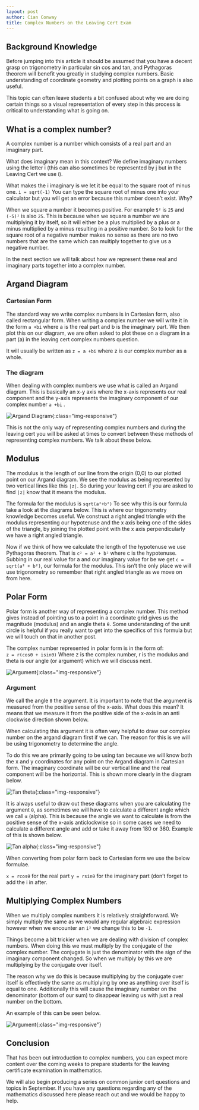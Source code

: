 ```yaml
---
layout: post
author: Cian Conway
title: Complex Numbers on the Leaving Cert Exam
---
```


## Background Knowledge

Before jumping into this article it should be assumed that you have a decent grasp on trigonometry in particular sin cos and tan, and Pythagoras theorem will benefit you greatly in studying complex numbers. Basic understanding of coordinate geometry and plotting points on a graph is also useful.

This topic can often leave students a bit confused about why we are doing certain things so a visual representation of every step in this process is critical to understanding what is going on.

## What is a complex number?

A complex number is a number which consists of a real part and an imaginary part.

What does imaginary mean in this context? We define imaginary numbers using the letter i (this can also sometimes be represented by j but in the Leaving Cert we use i).

What makes the i imaginary is we let it be equal to the square root of minus one.
`i = sqrt(-1)`
You can type the square root of minus one into your calculator but you will get an error because this number doesn’t exist. Why?

When we square a number it becomes positive. For example `5²` is `25` and `(-5)²` is also `25`. This is because when we square a number we are multiplying it by itself, so it will either be a plus multiplied by a plus or a minus multiplied by a minus resulting in a positive number. So to look for the square root of a negative number makes no sense as there are no two numbers that are the same which can multiply together to give us a negative number.

In the next section we will talk about how we represent these real and imaginary parts together into a complex number.

## Argand Diagram

### Cartesian Form

The standard way we write complex numbers is in Cartesian form, also called rectangular form. When writing a complex number we will write it in the form `a +bi` where a is the real part and b is the imaginary part. We then plot this on our diagram, we are often asked to plot these on a diagram in a part (a) in the leaving cert complex numbers question.

It will usually be written as `z = a +bi` where z is our complex number as a whole.

### The diagram

When dealing with complex numbers we use what is called an Argand diagram. This is basically an x-y axis where the x-axis represents our real component and the y-axis represents the imaginary component of our complex number `a +bi` .

![Argand Diagram](../images/complex-numbers/argand.png){:class="img-responsive"}

This is not the only way of representing complex numbers and during the leaving cert you will be asked at times to convert between these methods of representing complex numbers. We talk about these below.

## Modulus

The modulus is the length of our line from the origin (0,0) to our plotted point on our Argand diagram. We see the modulus as being represented by two vertical lines like this `|z|`. So during your leaving cert if you are asked to find `|z|` know that it means the modulus.

The formula for the modulus is `sqrt(a²+b²)` To see why this is our formula take a look at the diagrams below. This is where our trigonometry knowledge becomes useful. We construct a right angled triangle with the modulus representing our hypotenuse and the x axis being one of the sides of the triangle, by joining the plotted point with the x axis perpendicularly we have a right angled triangle.

Now if we think of how we calculate the length of the hypotenuse we use Pythagoras theorem. That is `c² = a² + b²` where c is the hypotenuse. Subbing in our real value for a and our imaginary value for be we get
`c = sqrt(a² + b²)`, our formula for the modulus. This isn’t the only place we will use trigonometry so remember that right angled triangle as we move on from here.

## Polar Form

Polar form is another way of representing a complex number. This method gives instead of pointing us to a point in a coordinate grid gives us the magnitude (modulus) and an angle theta `θ`. Some understanding of the unit circle is helpful if you really want to get into the specifics of this formula but we will touch on that in another post.

The complex number represented in polar form is in the form of:  
`z = r(cosθ + isinθ)`
Where z is the complex number, r is the modulus and theta is our angle (or argument) which we will discuss next.

![Argument](../images/complex-numbers/argument.png){:class="img-responsive"}

### Argument

We call the angle `θ` the argument. It is important to note that the argument is measured from the positive sense of the x-axis. What does this mean? It means that we measure it from the positive side of the x-axis in an anti clockwise direction shown below.

When calculating this argument it is often very helpful to draw our complex number on the argand diagram first if we can. The reason for this is we will be using trigonometry to determine the angle.

To do this we are primarily going to be using tan because we will know both the x and y coordinates for any point on the Argand diagram in Cartesian form. The imaginary coordinate will be our vertical line and the real component will be the horizontal. This is shown more clearly in the diagram below.

![Tan theta](../images/complex-numbers/sohcahtoa.png){:class="img-responsive"}

It is always useful to draw out these diagrams when you are calculating the argument `θ`, as sometimes we will have to calculate a different angle which we call `α` (alpha). This is because the angle we want to calculate is from the positive sense of the x-axis anticlockwise so in some cases we need to calculate a different angle and add or take it away from 180 or 360. Example of this is shown below.

![Tan alpha](../images/complex-numbers/alpha.png){:class="img-responsive"}

When converting from polar form back to Cartesian form we use the below formulae.

`x = rcosθ` for the real part
`y = rsinθ` for the imaginary part (don’t forget to add the i in after.

## Multiplying Complex Numbers

When we multiply complex numbers it is relatively straightforward. We simply multiply the same as we would any regular algebraic expression however when we encounter an `i²` we change this to be `-1`.

Things become a bit trickier when we are dealing with division of complex numbers. When doing this we must multiply by the conjugate of the complex number. The conjugate is just the denominator with the sign of the imaginary component changed. So when we multiply by this we are multiplying by the conjugate over itself.

The reason why we do this is because multiplying by the conjugate over itself is effectively the same as multiplying by one as anything over itself is equal to one. Additionally this will cause the imaginary number on the denominator (bottom of our sum) to disappear leaving us with just a real number on the bottom.

An example of this can be seen below.

![Argument](../images/complex-numbers/conjugate.png){:class="img-responsive"}

## Conclusion

That has been out introduction to complex numbers, you can expect more content over the coming weeks to prepare students for the leaving certificate examination in mathematics.

We will also begin producing a series on common junior cert questions and topics in September. If you have any questions regarding any of the mathematics discussed here please reach out and we would be happy to help.
